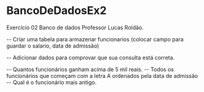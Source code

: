 # BancoDeDadosEx2

Exercício 02 Banco de dados Professor Lucas Roldão.

-- Criar uma tabela para armazenar funcionarios (colocar campo para guardar o salario, data de admissão)

-- Adicionar dados para comprovar que sua consulta está correta.

-- Quantos funcionários ganham acima de 5 mil reais.
-- Todos os funcionários que começam com a letra A ordenados pela data de admissão
-- Qual é o funcionário mais antigo.
